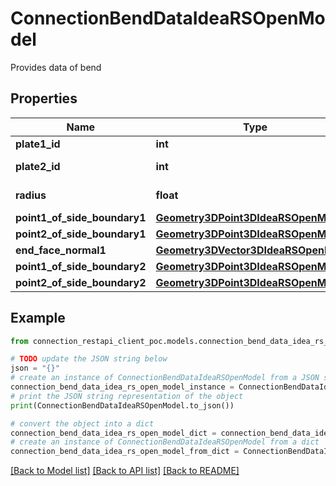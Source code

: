 # ConnectionBendDataIdeaRSOpenModel

Provides data of bend

## Properties

Name | Type | Description | Notes
------------ | ------------- | ------------- | -------------
**plate1_id** | **int** | First plate | [optional] 
**plate2_id** | **int** | Second plate | [optional] 
**radius** | **float** | Radius of bend | [optional] 
**point1_of_side_boundary1** | [**Geometry3DPoint3DIdeaRSOpenModel**](Geometry3DPoint3DIdeaRSOpenModel.md) |  | [optional] 
**point2_of_side_boundary1** | [**Geometry3DPoint3DIdeaRSOpenModel**](Geometry3DPoint3DIdeaRSOpenModel.md) |  | [optional] 
**end_face_normal1** | [**Geometry3DVector3DIdeaRSOpenModel**](Geometry3DVector3DIdeaRSOpenModel.md) |  | [optional] 
**point1_of_side_boundary2** | [**Geometry3DPoint3DIdeaRSOpenModel**](Geometry3DPoint3DIdeaRSOpenModel.md) |  | [optional] 
**point2_of_side_boundary2** | [**Geometry3DPoint3DIdeaRSOpenModel**](Geometry3DPoint3DIdeaRSOpenModel.md) |  | [optional] 

## Example

```python
from connection_restapi_client_poc.models.connection_bend_data_idea_rs_open_model import ConnectionBendDataIdeaRSOpenModel

# TODO update the JSON string below
json = "{}"
# create an instance of ConnectionBendDataIdeaRSOpenModel from a JSON string
connection_bend_data_idea_rs_open_model_instance = ConnectionBendDataIdeaRSOpenModel.from_json(json)
# print the JSON string representation of the object
print(ConnectionBendDataIdeaRSOpenModel.to_json())

# convert the object into a dict
connection_bend_data_idea_rs_open_model_dict = connection_bend_data_idea_rs_open_model_instance.to_dict()
# create an instance of ConnectionBendDataIdeaRSOpenModel from a dict
connection_bend_data_idea_rs_open_model_from_dict = ConnectionBendDataIdeaRSOpenModel.from_dict(connection_bend_data_idea_rs_open_model_dict)
```
[[Back to Model list]](../README.md#documentation-for-models) [[Back to API list]](../README.md#documentation-for-api-endpoints) [[Back to README]](../README.md)


